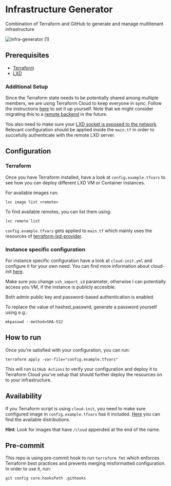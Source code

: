 # Infrastructure Generator

Combination of Terraform and GitHub to generate and manage multitenant infrastructure

![Infra-generator (1)](https://user-images.githubusercontent.com/48418580/208130113-55fb98cc-915d-4c26-a32c-8562afda79de.png)


## Prerequisites

* [Terraform](https://learn.hashicorp.com/tutorials/terraform/install-cli)
* [LXD](https://linuxcontainers.org/lxd/getting-started-cli/)

### Additional Setup 

Since the Terraform state needs to be potentially shared among multiple members, we are using Terraform Cloud to keep everyone in sync. Follow the instructions [here](https://developer.hashicorp.com/terraform/tutorials/cloud-get-started/cloud-sign-up) to set it up yourself. Note that we might consider migrating this to a [remote backend](https://developer.hashicorp.com/terraform/language/settings/backends/configuration) in the future.

You also need to make sure your [LXD socket is exposed to the network](https://linuxcontainers.org/lxd/docs/master/howto/server_expose/). Relevant configuration should be applied inside the `main.tf` in order to succefully authenticate with the remote LXD server.


## Configuration

### Terraform

Once you have Terraform installed, have a look at `config.example.tfvars` to see how you can deploy different LXD VM or Container instances.

For available images run:

    lxc image list <remote>

To find available remotes, you can list them using:

    lxc remote list
    
`config.example.tfvars` gets applied to `main.tf` which mainly uses the resources of [terraform-lxd-provider](https://registry.terraform.io/providers/terraform-lxd/lxd/latest/docs). 

### Instance specific configuration

For instance specific configuration have a look at `cloud-init.yml` and configure it for your own need. You can find more information about cloud-init [here](https://cloudinit.readthedocs.io/en/latest/index.html).

Make sure you change `ssh_import_id` parameter, otherwise I can potentially access you VM, if the instance is publicly accesible.

Both admin public key and password-based authentication is enabled.

To replace the value of hashed_passwrd, generate a password yourself using e.g.:

	mkpasswd --method=SHA-512


## How to run

Once you're satisfied with your configuration, you can run:

    terraform apply -var-file="config.example.tfvars"
    
This will run `GitHub Actions` to verify your configuration and deploy it to Terraform Cloud you've setup that should further deploy the resources on to your infrastructure.

## Availability

If you Terraform script is using `cloud-init`, you need to make sure configured image in `config.example.tfvars` has it included. [Here](https://cloudinit.readthedocs.io/en/latest/topics/availability.html) you can find the available distributions. 

**Hint**: Look for images that have `/cloud` appended at the end of the name.

## Pre-commit

This repo is using pre-commit hook to run `terraform fmt` which enforces Terraform best practices and prevents merging misformatted configuration. 
In order to use it, run:

	git config core.hooksPath .githooks
